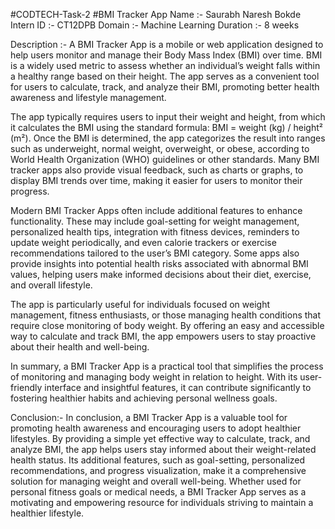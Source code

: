 #CODTECH-Task-2
#BMI Tracker App
Name :- Saurabh Naresh Bokde Intern ID :- CT12DPB Domain :- Machine Learning Duration :- 8 weeks

Description :- 
A BMI Tracker App is a mobile or web application designed to help users monitor and manage their Body Mass Index (BMI) over time. BMI is a widely used metric to assess whether an individual’s weight falls within a healthy range based on their height. The app serves as a convenient tool for users to calculate, track, and analyze their BMI, promoting better health awareness and lifestyle management.

The app typically requires users to input their weight and height, from which it calculates the BMI using the standard formula: BMI = weight (kg) / height² (m²). Once the BMI is determined, the app categorizes the result into ranges such as underweight, normal weight, overweight, or obese, according to World Health Organization (WHO) guidelines or other standards. Many BMI tracker apps also provide visual feedback, such as charts or graphs, to display BMI trends over time, making it easier for users to monitor their progress.

Modern BMI Tracker Apps often include additional features to enhance functionality. These may include goal-setting for weight management, personalized health tips, integration with fitness devices, reminders to update weight periodically, and even calorie trackers or exercise recommendations tailored to the user’s BMI category. Some apps also provide insights into potential health risks associated with abnormal BMI values, helping users make informed decisions about their diet, exercise, and overall lifestyle.

The app is particularly useful for individuals focused on weight management, fitness enthusiasts, or those managing health conditions that require close monitoring of body weight. By offering an easy and accessible way to calculate and track BMI, the app empowers users to stay proactive about their health and well-being.

In summary, a BMI Tracker App is a practical tool that simplifies the process of monitoring and managing body weight in relation to height. With its user-friendly interface and insightful features, it can contribute significantly to fostering healthier habits and achieving personal wellness goals.


Conclusion:- 
In conclusion, a BMI Tracker App is a valuable tool for promoting health awareness and encouraging users to adopt healthier lifestyles. By providing a simple yet effective way to calculate, track, and analyze BMI, the app helps users stay informed about their weight-related health status. Its additional features, such as goal-setting, personalized recommendations, and progress visualization, make it a comprehensive solution for managing weight and overall well-being. Whether used for personal fitness goals or medical needs, a BMI Tracker App serves as a motivating and empowering resource for individuals striving to maintain a healthier lifestyle.
